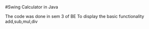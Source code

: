 #Swing Calculator in Java

The code was done in sem 3 of BE 
To display the basic functionality add,sub,mul,div
